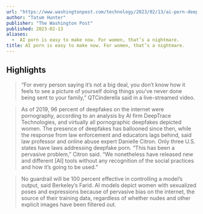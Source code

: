 ```yaml
---
url: "https://www.washingtonpost.com/technology/2023/02/13/ai-porn-deepfakes-women-consent/"
author: "Tatum Hunter"
publisher: "The Washington Post"
published: 2023-02-13
aliases:
  -  AI porn is easy to make now. For women, that’s a nightmare.
title: AI porn is easy to make now. For women, that’s a nightmare.
---
```


## Highlights
> “For every person saying it’s not a big deal, you don’t know how it feels to see a picture of yourself doing things you’ve never done being sent to your family,” QTCinderella said in a live-streamed video.

> As of 2019, 96 percent of deepfakes on the internet were pornography, according to an analysis by AI firm DeepTrace Technologies, and virtually all pornographic deepfakes depicted women. The presence of deepfakes has ballooned since then, while the response from law enforcement and educators lags behind, said law professor and online abuse expert Danielle Citron. Only three U.S. states have laws addressing deepfake porn. “This has been a pervasive problem,” Citron said. “We nonetheless have released new and different [AI] tools without any recognition of the social practices and how it’s going to be used.”

> No guardrail will be 100 percent effective in controlling a model’s output, said Berkeley’s Farid. AI models depict women with sexualized poses and expressions because of pervasive bias on the internet, the source of their training data, regardless of whether nudes and other explicit images have been filtered out.

